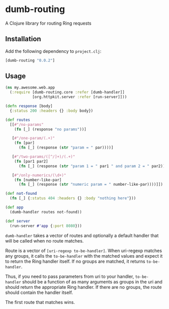 # dumb-routing

A Clojure library for routing Ring requests

## Installation

Add the following dependency to `project.clj`:

```clojure
[dumb-routing "0.0.2"]
```

## Usage

```clojure
(ns my.awesome.web.app
  (:require [dumb-routing.core :refer [dumb-handler]]
            [org.httpkit.server :refer [run-server]]))

(defn response [body]
  {:status 200 :headers {} :body body})

(def routes
  [[#"/no-params"
    (fn [_] (response "no params"))]

   [#"/one-param/(.+)"
    (fn [par]
      (fn [_] (response (str "param = " par))))]

   [#"/two-params/([^/]+)/(.+)"
    (fn [par1 par2]
      (fn [_] (response (str "param 1 = " par1 " and param 2 = " par2))))]

   [#"/only-numerics/(\d+)"
    (fn [number-like-par]
      (fn [_] (response (str "numeric param = " number-like-par))))]])

(def not-found
  (fn [_] {:status 404 :headers {} :body "nothing here"}))

(def app
  (dumb-handler routes not-found))

(def server
  (run-server #'app {:port 8080}))
```

`dumb-handler` takes a vector of routes and optionally a default handler that
will be called when no route matches.

Route is a vector of `[uri-regexp to-be-handler]`. When uri-regexp matches any
groups, it calls the `to-be-handler` with the matched values and expect
it to return the Ring handler itself. If no groups are matched, it returns
`to-be-handler`.

Thus, if you need to pass parameters from uri to your handler, `to-be-handler`
should be a function of as many arguments as groups in the uri and should
return the appropriate Ring handler. If there are no groups, the route should
contain the handler itself.

The first route that matches wins.
